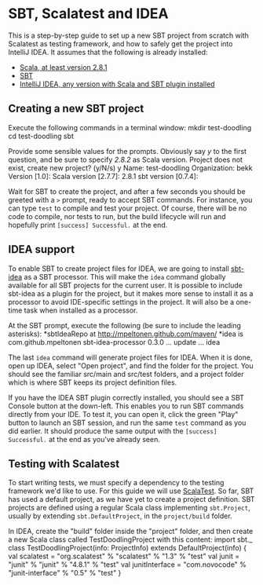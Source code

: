 SBT, Scalatest and IDEA
========================


This is a step-by-step guide to set up a new SBT project from scratch with Scalatest as testing framework, and how to safely get the project into IntelliJ IDEA. It assumes that the following is already installed:

* [Scala, at least version 2.8.1](http://www.scala-lang.org/) 
* [SBT](http://code.google.com/p/simple-build-tool/)
* [IntelliJ IDEA, any version with Scala and SBT plugin installed](http://www.jetbrains.com/idea/download/)



Creating a new SBT project
------------------------


Execute the following commands in a terminal window:
    mkdir test-doodling
    cd test-doodling
    sbt

Provide some sensible values for the prompts. Obviously say *y* to the first question, and be sure to specify *2.8.2* as Scala version.
    Project does not exist, create new project? (y/N/s) y
    Name: test-doodling
    Organization: bekk            
    Version [1.0]: 
    Scala version [2.7.7]: 2.8.1
    sbt version [0.7.4]: 

Wait for SBT to create the project, and after a few seconds you should be greeted with a `>` prompt, ready to accept SBT commands. For instance,
you can type `test` to compile and test your project. Of course, there will be no code to compile, nor tests to run, but the build lifecycle will
run and hopefully print `[success] Successful.` at the end.



IDEA support
------------

To enable SBT to create project files for IDEA, we are going to install [sbt-idea](https://github.com/mpeltonen/sbt-idea/) as a SBT processor.
This will make the `idea` command globally available for all SBT projects for the current user. It is possible to include sbt-idea as a plugin
for the project, but it makes more sense to install it as a processor to avoid IDE-specific settings in the project. It will also be a one-time
task when installed as a processor.

At the SBT prompt, execute the following (be sure to include the leading asterisks):
    *sbtIdeaRepo at http://mpeltonen.github.com/maven/
    *idea is com.github.mpeltonen sbt-idea-processor 0.3.0
    ...
    update
    ...
    idea

The last `idea` command will generate project files for IDEA. When it is done, open up IDEA, select "Open project", and find the folder for the
project. You should see the familiar src/main and src/test folders, and a project folder which is where SBT keeps its project definition files.

If you have the IDEA SBT plugin correctly installed, you should see a SBT Console button at the down-left. This enables you to run SBT commands
directly from your IDE. To test it, you can open it, click the green "Play" button to launch an SBT session, and run the same `test` command as
you did earlier. It should produce the same output with the `[success] Successful.` at the end as you've already seen.




Testing with Scalatest
------------------------

To start writing tests, we must specify a dependency to the testing framework we'd like to use. For this guide we will use
[ScalaTest](http://www.scalatest.org). So far, SBT has used a default project, as we have yet to create a project definition. SBT projects are
defined using a regular Scala class implementing `sbt.Project`, usually by extending `sbt.DefaultProject`, in the `project/build` folder.

In IDEA, create the "build" folder inside the "project" folder, and then create a new Scala class called TestDoodlingProject with this content:
    import sbt._
    class TestDoodlingProject(info: ProjectInfo) extends DefaultProject(info) {
      val scalatest = "org.scalatest" % "scalatest" % "1.3" % "test"
      val junit = "junit" % "junit" % "4.8.1" % "test"
      val junitInterface = "com.novocode" % "junit-interface" % "0.5" % "test"
    }
